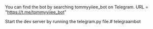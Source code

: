 You can find the bot by searching tommyyiiee_bot on Telegram.
URL = "https://t.me/tommyyiiee_bot"

Start the dev server by running the telegram.py file.# telegraambot
